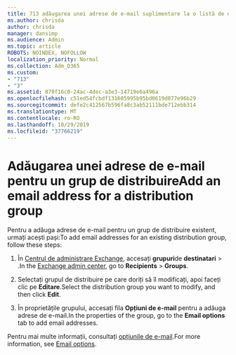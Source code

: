 ```yaml
---
title: 713 adăugarea unei adrese de e-mail suplimentare la o listă de distribuire
ms.author: chrisda
author: chrisda
manager: dansimp
ms.audience: Admin
ms.topic: article
ROBOTS: NOINDEX, NOFOLLOW
localization_priority: Normal
ms.collection: Adm_O365
ms.custom:
- "713"
- "3"
ms.assetid: 870f16c0-24ac-4dec-a3e3-14719e6a496a
ms.openlocfilehash: c51ed54fcbdf131605995b95bd0619d877e96b29
ms.sourcegitcommit: defe2c412567b596fa8c3ab52111bde712ebb314
ms.translationtype: MT
ms.contentlocale: ro-RO
ms.lasthandoff: 10/29/2019
ms.locfileid: "37766219"
---
```

# <a name="add-an-email-address-for-a-distribution-group"></a><span data-ttu-id="029dd-102">Adăugarea unei adrese de e-mail pentru un grup de distribuire</span><span class="sxs-lookup"><span data-stu-id="029dd-102">Add an email address for a distribution group</span></span>

<span data-ttu-id="029dd-103">Pentru a adăuga adrese de e-mail pentru un grup de distribuire existent, urmați acești pași:</span><span class="sxs-lookup"><span data-stu-id="029dd-103">To add email addresses for an existing distribution group, follow these steps:</span></span>

1. <span data-ttu-id="029dd-104">În [Centrul de administrare Exchange](https://outlook.office365.com/ecp/), accesați **grupuri**de **destinatari** \> .</span><span class="sxs-lookup"><span data-stu-id="029dd-104">In the [Exchange admin center](https://outlook.office365.com/ecp/), go to **Recipients** \> **Groups**.</span></span>

2. <span data-ttu-id="029dd-105">Selectați grupul de distribuire pe care doriți să îl modificați, apoi faceți clic pe **Editare**.</span><span class="sxs-lookup"><span data-stu-id="029dd-105">Select the distribution group you want to modify, and then click **Edit**.</span></span>

3. <span data-ttu-id="029dd-106">În proprietățile grupului, accesați fila **Opțiuni de e-mail** pentru a adăuga adrese de e-mail.</span><span class="sxs-lookup"><span data-stu-id="029dd-106">In the properties of the group, go to the **Email options** tab to add email addresses.</span></span> 

<span data-ttu-id="029dd-107">Pentru mai multe informații, consultați [opțiunile de e-mail](https://technet.microsoft.com/library/bb124513.aspx#emailoptions).</span><span class="sxs-lookup"><span data-stu-id="029dd-107">For more information, see [Email options](https://technet.microsoft.com/library/bb124513.aspx#emailoptions).</span></span>
